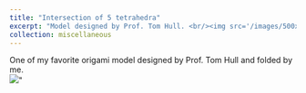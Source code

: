 ```yaml
---
title: "Intersection of 5 tetrahedra"
excerpt: "Model designed by Prof. Tom Hull. <br/><img src='/images/500x300.png'>"
collection: miscellaneous 
---
```


One of my favorite origami model designed by Prof. Tom Hull and folded by me. 
<br/><img src='/images/500x300.png'>"

